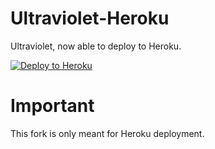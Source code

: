 # Ultraviolet-Heroku
Ultraviolet, now able to deploy to Heroku.

[![Deploy to Heroku](https://raw.githubusercontent.com/BinBashBanana/deploy-buttons/master/buttons/remade/heroku.svg)](https://heroku.com/deploy/?template=https://github.com/Banaando/ultraviolet-node)

# Important
This fork is only meant for Heroku deployment.
